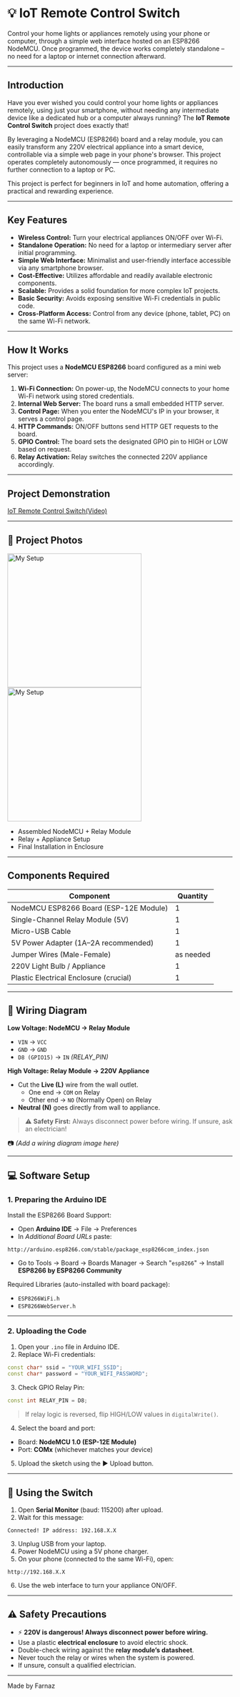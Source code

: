 # 💡 IoT Remote Control Switch

Control your home lights or appliances remotely using your phone or computer, through a simple web interface hosted on an ESP8266 NodeMCU. Once programmed, the device works completely standalone – no need for a laptop or internet connection afterward.

---

## Introduction

Have you ever wished you could control your home lights or appliances remotely, using just your smartphone, without needing any intermediate device like a dedicated hub or a computer always running? The **IoT Remote Control Switch** project does exactly that!

By leveraging a NodeMCU (ESP8266) board and a relay module, you can easily transform any 220V electrical appliance into a smart device, controllable via a simple web page in your phone's browser. This project operates completely autonomously — once programmed, it requires no further connection to a laptop or PC.

This project is perfect for beginners in IoT and home automation, offering a practical and rewarding experience.

---

## Key Features

- **Wireless Control:** Turn your electrical appliances ON/OFF over Wi-Fi.
- **Standalone Operation:** No need for a laptop or intermediary server after initial programming.
- **Simple Web Interface:** Minimalist and user-friendly interface accessible via any smartphone browser.
- **Cost-Effective:** Utilizes affordable and readily available electronic components.
- **Scalable:** Provides a solid foundation for more complex IoT projects.
- **Basic Security:** Avoids exposing sensitive Wi-Fi credentials in public code.
- **Cross-Platform Access:** Control from any device (phone, tablet, PC) on the same Wi-Fi network.

---

##  How It Works

This project uses a **NodeMCU ESP8266** board configured as a mini web server:

1. **Wi-Fi Connection:** On power-up, the NodeMCU connects to your home Wi-Fi network using stored credentials.
2. **Internal Web Server:** The board runs a small embedded HTTP server.
3. **Control Page:** When you enter the NodeMCU's IP in your browser, it serves a control page.
4. **HTTP Commands:** ON/OFF buttons send HTTP GET requests to the board.
5. **GPIO Control:** The board sets the designated GPIO pin to HIGH or LOW based on request.
6. **Relay Activation:** Relay switches the connected 220V appliance accordingly.

---

## Project Demonstration
[IoT Remote Control Switch(Video)](https://github.com/Farnaztr/IoT-Remote-Control-Switch/blob/main/IMG_6257.MOV)

---

## 📸 Project Photos

<img src="5785234327267821675.jpg" alt="My Setup" width="300"/>  <img src="5785234327267821673.jpg" alt="My Setup" width="300"/>


- Assembled NodeMCU + Relay Module
- Relay + Appliance Setup
- Final Installation in Enclosure

---

## Components Required

| Component                               | Quantity |
|-----------------------------------------|----------|
| NodeMCU ESP8266 Board (ESP-12E Module)  | 1        |
| Single-Channel Relay Module (5V)        | 1        |
| Micro-USB Cable                         | 1        |
| 5V Power Adapter (1A–2A recommended)    | 1        |
| Jumper Wires (Male-Female)              | as needed|
| 220V Light Bulb / Appliance             | 1        |
| Plastic Electrical Enclosure (crucial) | 1        |

---

## 🔌 Wiring Diagram

**Low Voltage: NodeMCU → Relay Module**

- `VIN` → `VCC`
- `GND` → `GND`
- `D8 (GPIO15)` → `IN` *(RELAY_PIN)*

**High Voltage: Relay Module → 220V Appliance**

- Cut the **Live (L)** wire from the wall outlet.
  - One end → `COM` on Relay
  - Other end → `NO` (Normally Open) on Relay
- **Neutral (N)** goes directly from wall to appliance.

> ⚠️ **Safety First:** Always disconnect power before wiring. If unsure, ask an electrician!

📷 *(Add a wiring diagram image here)*

---

## 💻 Software Setup

### 1. Preparing the Arduino IDE

Install the ESP8266 Board Support:

- Open **Arduino IDE** → File → Preferences  
- In *Additional Board URLs* paste:

```
http://arduino.esp8266.com/stable/package_esp8266com_index.json
```

- Go to Tools → Board → Boards Manager → Search "`esp8266`" → Install **ESP8266 by ESP8266 Community**

Required Libraries (auto-installed with board package):

- `ESP8266WiFi.h`
- `ESP8266WebServer.h`

---

### 2. Uploading the Code

1. Open your `.ino` file in Arduino IDE.
2. Replace Wi-Fi credentials:

```cpp
const char* ssid = "YOUR_WIFI_SSID";
const char* password = "YOUR_WIFI_PASSWORD";
```

3. Check GPIO Relay Pin:

```cpp
const int RELAY_PIN = D8;
```

> If relay logic is reversed, flip HIGH/LOW values in `digitalWrite()`.

4. Select the board and port:

- Board: **NodeMCU 1.0 (ESP-12E Module)**
- Port: **COMx** (whichever matches your device)

5. Upload the sketch using the ▶️ Upload button.

---

## 📱 Using the Switch

1. Open **Serial Monitor** (baud: 115200) after upload.
2. Wait for this message:

```text
Connected! IP address: 192.168.X.X
```

3. Unplug USB from your laptop.
4. Power NodeMCU using a 5V phone charger.
5. On your phone (connected to the same Wi-Fi), open:

```
http://192.168.X.X
```

6. Use the web interface to turn your appliance ON/OFF.

---

## ⚠️ Safety Precautions

- ⚡ **220V is dangerous! Always disconnect power before wiring.**
- Use a plastic **electrical enclosure** to avoid electric shock.
- Double-check wiring against the **relay module’s datasheet**.
- Never touch the relay or wires when the system is powered.
- If unsure, consult a qualified electrician.

---

Made by Farnaz
